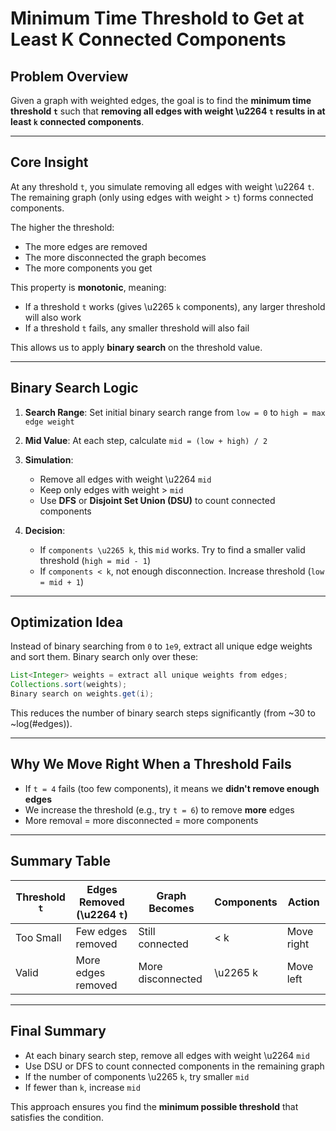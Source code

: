 # Minimum Time Threshold to Get at Least K Connected Components

## Problem Overview

Given a graph with weighted edges, the goal is to find the **minimum time threshold `t`** such that **removing all edges with weight \u2264 `t` results in at least `k` connected components**.

---

## Core Insight

At any threshold `t`, you simulate removing all edges with weight \u2264 `t`. The remaining graph (only using edges with weight > `t`) forms connected components.

The higher the threshold:

* The more edges are removed
* The more disconnected the graph becomes
* The more components you get

This property is **monotonic**, meaning:

* If a threshold `t` works (gives \u2265 `k` components), any larger threshold will also work
* If a threshold `t` fails, any smaller threshold will also fail

This allows us to apply **binary search** on the threshold value.

---

## Binary Search Logic

1. **Search Range**: Set initial binary search range from `low = 0` to `high = max edge weight`
2. **Mid Value**: At each step, calculate `mid = (low + high) / 2`
3. **Simulation**:

   * Remove all edges with weight \u2264 `mid`
   * Keep only edges with weight > `mid`
   * Use **DFS** or **Disjoint Set Union (DSU)** to count connected components
4. **Decision**:

   * If `components \u2265 k`, this `mid` works. Try to find a smaller valid threshold (`high = mid - 1`)
   * If `components < k`, not enough disconnection. Increase threshold (`low = mid + 1`)

---

## Optimization Idea

Instead of binary searching from `0` to `1e9`, extract all unique edge weights and sort them. Binary search only over these:

```java
List<Integer> weights = extract all unique weights from edges;
Collections.sort(weights);
Binary search on weights.get(i);
```

This reduces the number of binary search steps significantly (from \~30 to \~log(#edges)).

---

## Why We Move Right When a Threshold Fails

* If `t = 4` fails (too few components), it means we **didn't remove enough edges**
* We increase the threshold (e.g., try `t = 6`) to remove **more** edges
* More removal = more disconnected = more components

---

## Summary Table

| Threshold `t` | Edges Removed (\u2264 `t`) | Graph Becomes     | Components | Action     |
| ------------- | -------------------------- | ----------------- | ---------- | ---------- |
| Too Small     | Few edges removed          | Still connected   | < k        | Move right |
| Valid         | More edges removed         | More disconnected | \u2265 k   | Move left  |

---

## Final Summary

* At each binary search step, remove all edges with weight \u2264 `mid`
* Use DSU or DFS to count connected components in the remaining graph
* If the number of components \u2265 `k`, try smaller `mid`
* If fewer than `k`, increase `mid`

This approach ensures you find the **minimum possible threshold** that satisfies the condition.

